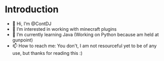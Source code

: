 # Introduction
- 👋 Hi, I’m @ContDJ
- 👀 I’m interested in working with minecraft plugins
- 🌱 I’m currently learning Java (Working on Python because am held at gunpoint)
- 📫 How to reach me: You don't, I am not resourceful yet to be of any use, but thanks for reading this :)

<!---
ContDJ/ContDJ is a ✨ special ✨ repository because its `README.md` (this file) appears on your GitHub profile.
You can click the Preview link to take a look at your changes.
--->
